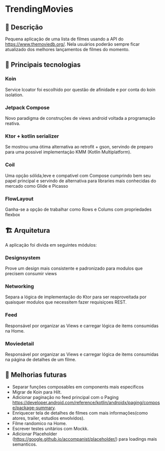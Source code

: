 # TrendingMovies

## :memo: Descrição

Pequena aplicação de uma lista de filmes usando a API do https://www.themoviedb.org/. Nela usuários poderão sempre ficar atualizado dos melhores lançamentos de filmes do momento.

## :wrench: Principais tecnologias

### Koin
Service lcoator foi escolhido por questão de afinidade e por conta do koin isolation. 

### Jetpack Compose
Novo paradigma de construções de views android voltada a programação reativa.

### Ktor + kotlin serializer
Se mostrou uma ótima alternativa ao retrofit + gson, servindo de preparo para uma possivel implementação KMM (Kotlin Multiplatform).

### Coil
Uma opção sólida,leve e compativel com Compose cumprindo bem seu papel principal e servindo de alternativa para libraries mais conhecidas do mercado como Glide e Picasso

### FlowLayout
Ganha-se a opção de trabalhar como Rows e Colums com propriedades flexbox

## :building_construction: Arquitetura

A aplicação foi divida em seguintes módulos:
### Designsystem
Prove um design mais consistente e padronizado para modulos que precisem consumir views
### Networking
Separa a lógica de implementação do Ktor para ser reaproveitada por quaisquer modulos que necessitem fazer requisiçoes REST.
### Feed
Responsável por organizar as Views e carregar lógica de items consumidas na Home.
### Moviedetail
Responsável por organizar as Views e carregar lógica de items consumidas na página de detalhes de um filme.

## :construction: Melhorias futuras

- Separar funções composables em components mais especificos
- Migrar de Koin para Hilt.
- Adicionar paginação no feed principal com o Paging https://developer.android.com/reference/kotlin/androidx/paging/compose/package-summary.
- Enriquecer tela de detalhes de filmes com mais informações(como atores, trailer, estudios envolvidos).
- Filme randomico na Home.
- Escrever testes unitários com Mockk.
- Adicionar Placeholder (https://google.github.io/accompanist/placeholder/) para loadings mais semanticos.
